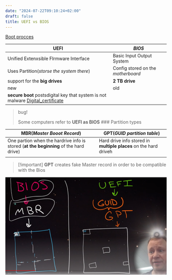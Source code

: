 ```yaml
---
date: "2024-07-22T09:10:24+02:00"
draft: false
title: UEFI vs BIOS
---
```


[Boot procces](/boot_process)

| **UEFI**                                                                                                            | *BIOS*                             |
|---------------------------------------------------------------------------------------------------------------------|------------------------------------|
| Unified Extenxsible FIrmware Interface                                                                              | Basic Input Output System          |
| Uses Partition(*storse the system there*)                                                                           | Config stored on the *motherboard* |
| support for the **big drives**                                                                                      | **2 TB drive**                     |
| new                                                                                                                 | old                                |
| **secure boot** postsdigital key that system is not malware [Digital_certificate](/Digital_certificate) |                                    |

> bug!
>
> Some computers refer to **UEFI as BIOS** ### Partition types

| **MBR**(*Master Booot Record*)                                                        | **GPT**(*GUID partition table*)                                  |
|---------------------------------------------------------------------------------------|------------------------------------------------------------------|
| One partion when the hardrive info is stored (**at the beginning** of the hard drive) | Hard drive info stored in **multiple places** on the hard driveh |
|                                                                                       |                                                                  |

> \[!important\] **GPT** creates fake Master record in order to be
> compatible with the Bios

![Pasted_image_20240425173903.png](/static/Pasted_image_20240425173903.png)
